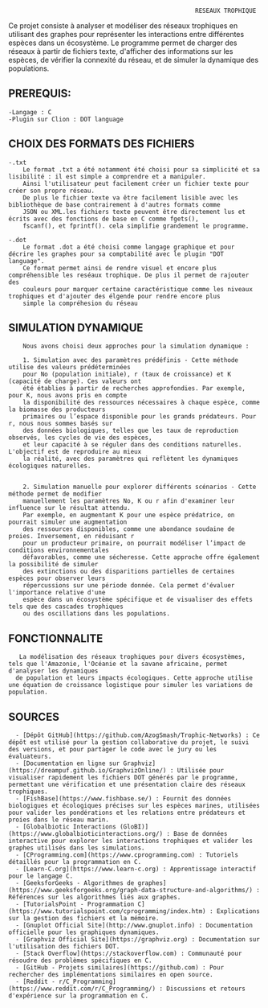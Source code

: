                                                         RESEAUX TROPHIQUE



Ce projet consiste à analyser et modéliser des réseaux trophiques en utilisant des graphes pour représenter les interactions
entre différentes espèces dans un écosystème. Le programme permet de charger des réseaux à partir de fichiers texte, d'afficher
des informations sur les espèces, de vérifier la connexité du réseau, et de simuler la dynamique des populations.



## PREREQUIS:

    -Langage : C
    -Plugin sur Clion : DOT language 


##  CHOIX DES FORMATS DES FICHIERS
  
    -.txt
        Le format .txt a été notamment été choisi pour sa simplicité et sa lisibilité : il est simple a comprendre et a manipuler.
        Ainsi l'utilisateur peut facilement créer un fichier texte pour créer son propre réseau.
        De plus le fichier texte va être facilement lisible avec les bibliothèque de base contrairement à d'autres formats comme
        JSON ou XML.les fichiers texte peuvent être directement lus et écrits avec des fonctions de base en C comme fgets(),
        fscanf(), et fprintf(). cela simplifie grandement le programme.

    -.dot
        Le format .dot a été choisi comme langage graphique et pour décrire les graphes pour sa comptabilité avec le plugin "DOT language".
        Ce format permet ainsi de rendre visuel et encore plus compréhensible les reséaux trophique. De plus il permet de rajouter des
        couleurs pour marquer certaine caractéristique comme les niveaux trophiques et d'ajouter des élgende pour rendre encore plus
        simple la compréhesion du réseau


##  SIMULATION DYNAMIQUE

        Nous avons choisi deux approches pour la simulation dynamique : 
        
        1. Simulation avec des paramètres prédéfinis - Cette méthode utilise des valeurs prédéterminées
        pour No (population initiale), r (taux de croissance) et K (capacité de charge). Ces valeurs ont
        été établies à partir de recherches approfondies. Par exemple, pour K, nous avons pris en compte 
        la disponibilité des ressources nécessaires à chaque espèce, comme la biomasse des producteurs
        primaires ou l’espace disponible pour les grands prédateurs. Pour r, nous nous sommes basés sur
        des données biologiques, telles que les taux de reproduction observés, les cycles de vie des espèces,
        et leur capacité à se réguler dans des conditions naturelles. L'objectif est de reproduire au mieux
        la réalité, avec des paramètres qui reflètent les dynamiques écologiques naturelles.
        
        
        2. Simulation manuelle pour explorer différents scénarios - Cette méthode permet de modifier
        manuellement les paramètres No, K ou r afin d'examiner leur influence sur le résultat attendu.
        Par exemple, en augmentant K pour une espèce prédatrice, on pourrait simuler une augmentation 
        des ressources disponibles, comme une abondance soudaine de proies. Inversement, en réduisant r
        pour un producteur primaire, on pourrait modéliser l’impact de conditions environnementales
        défavorables, comme une sécheresse. Cette approche offre également la possibilité de simuler
        des extinctions ou des disparitions partielles de certaines espèces pour observer leurs 
        répercussions sur une période donnée. Cela permet d'évaluer l'importance relative d'une
        espèce dans un écosystème spécifique et de visualiser des effets tels que des cascades trophiques
        ou des oscillations dans les populations.

  ## FONCTIONNALITE
  
       La modélisation des réseaux trophiques pour divers écosystèmes, tels que l'Amazonie, l'Océanie et la savane africaine, permet d'analyser les dynamiques 
      de population et leurs impacts écologiques. Cette approche utilise une équation de croissance logistique pour simuler les variations de population.


 ## SOURCES

      - [Dépôt GitHub](https://github.com/AzogSmash/Trophic-Networks) : Ce dépôt est utilisé pour la gestion collaborative du projet, le suivi des versions, et pour partager le code avec le jury ou les évaluateurs.
      - [Documentation en ligne sur Graphviz](https://dreampuf.github.io/GraphvizOnline/) : Utilisée pour visualiser rapidement les fichiers DOT générés par le programme, permettant une vérification et une présentation claire des réseaux trophiques.
      - [FishBase](https://www.fishbase.se/) : Fournit des données biologiques et écologiques précises sur les espèces marines, utilisées pour valider les pondérations et les relations entre prédateurs et proies dans le réseau marin.
      - [Globalbiotic Interactions (GloBI)](https://www.globalbioticinteractions.org/) : Base de données interactive pour explorer les interactions trophiques et valider les graphes utilisés dans les simulations.
      - [CProgramming.com](https://www.cprogramming.com) : Tutoriels détaillés pour la programmation en C.
      - [Learn-C.org](https://www.learn-c.org) : Apprentissage interactif pour le langage C.
      - [GeeksforGeeks - Algorithmes de graphes](https://www.geeksforgeeks.org/graph-data-structure-and-algorithms/) : Références sur les algorithmes liés aux graphes.
      - [TutorialsPoint - Programmation C](https://www.tutorialspoint.com/cprogramming/index.htm) : Explications sur la gestion des fichiers et la mémoire.
      - [Gnuplot Official Site](http://www.gnuplot.info) : Documentation officielle pour les graphiques dynamiques.
      - [Graphviz Official Site](https://graphviz.org) : Documentation sur l'utilisation des fichiers DOT.
      - [Stack Overflow](https://stackoverflow.com) : Communauté pour résoudre des problèmes spécifiques en C.
      - [GitHub - Projets similaires](https://github.com) : Pour rechercher des implémentations similaires en open source.
      - [Reddit - r/C_Programming](https://www.reddit.com/r/C_Programming/) : Discussions et retours d'expérience sur la programmation en C.





















  
        
